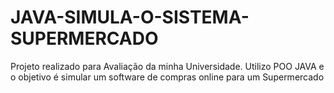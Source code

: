 # JAVA-SIMULA-O-SISTEMA-SUPERMERCADO
Projeto realizado para Avaliação da minha Universidade. 
Utilizo POO JAVA e o objetivo é simular um software de compras online para um Supermercado
